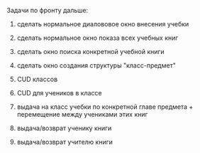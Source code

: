 Задачи по фронту дальше:

1. сделать нормальное диалововое окно внесения учебки

2. сделать нормальное окно показа всех учебных книг

3. сделать окно поиска конкретной учебной книги

4. сделать окно создания структуры "класс-предмет"

5. CUD классов

6. CUD для учеников в классе

7. выдача на класс учебки по конкретной главе предмета + перемещение между учениками этих книг

8. выдача/возврат ученику книги

9. выдача/возврат учителю книги
